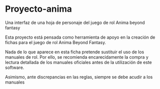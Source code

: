 # Proyecto-anima
Una interfaz de una hoja de personaje del juego de rol Anima beyond fantasy

Esta proyecto está pensada como herramienta de apoyo en la creación de fichas para el juego de rol Anima Beyond Fantasy.

Nada de lo que aparece en esta ficha pretende sustituir el uso de los manuales de rol. Por ello, se recomienda encarecidamente la compra y lectura detallada de los manuales oficiales antes de la utilización de este software.

Asimismo, ante discrepancias en las reglas, siempre se debe acudir a los manuales
